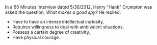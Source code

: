 <!--
.. title: Hank Crumton on what makes a good spy?
.. slug: henry_crumpton
.. date: 2013-10-08 03:15:00 UTC
.. tags: characteristics
.. category:
.. link: 
.. description: This content was pulled from an interview from 60 minutes.
.. type: text
-->
 In a 60 Minutes interview dated 5/30/2012, Henry "Hank" Crumpton was asked the question, *What makes a good spy?*  He replied:  
 - Have to have an intense intellectual curiosity,  
 - Requires willingness to deal with ambivalent situations,  
 - Possess a certain degree of creativity,  
 - Have physical courage.
